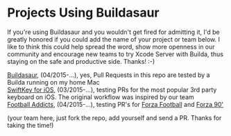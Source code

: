 # Projects Using Buildasaur

If you're using Buildasaur and you wouldn't get fired for admitting it, I'd be greatly honored if you could add the name of your project or team below. I like to think this could help spread the word, show more openness in our community and encourage new teams to try Xcode Server with Builda, thus staying on the safe and productive side. Thanks! :-)

[Buildasaur](https://github.com/czechboy0/buildasaur), (04/2015-...), yes, Pull Requests in this repo are tested by a Builda running on my home Mac<br>
[SwiftKey for iOS](http://swiftkey.com/en/keyboard/ios/), (03/2015-...), testing PRs for the most popular 3rd party keyboard on iOS. The original workflow was inspired by our team<br>
[Football Addicts](http://www.footballaddicts.com), (04/2015-...), testing PR's for [Forza Football](https://itunes.apple.com/us/app/forza-football-soccer-livescore/id500138120?mt=8) and [Forza 90'](https://itunes.apple.com/us/app/forza-90/id686566465?mt=8)<br>

(your team here, just fork the repo, add yourself and send a PR. Thanks for taking the time!)
